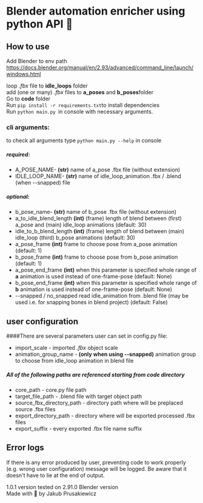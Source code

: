 # Blender automation enricher using python API 🐍

## How to use
Add Blender to env path 
https://docs.blender.org/manual/en/2.93/advanced/command_line/launch/windows.html

loop _.fbx_ file to **idle_loops** folder  
add (one or many) _.fbx_ files to **a_poses** and **b_poses**folder  
Go to **code** folder  
Run `pip install -r requirements.txt`to install dependencies  
Run `python main.py `in console with necessary arguments.

### cli arguments:
to check all arguments type `python main.py --help` in console
##### required:
* A_POSE_NAME- **(str)** name of a_pose .fbx file (without extension)
* IDLE_LOOP_NAME- **(str)** name of idle_loop_animation .fbx / .blend (when --snapped) file

##### optional:
* b_pose_name- **(str)** name of b_pose .fbx file (without extension)
* a_to_idle_blend_length **(int)** (frame) length of blend between (first) a_pose and (main) idle_loop animations (default: 30)
* idle_to_b_blend_length **(int)** (frame) length of blend between (main) idle_loop (third) b_pose animations (default: 30)
* a_pose_frame **(int)** frame to choose pose from a_pose animation (default: 1)
* b_pose_frame **(int)** frame to choose pose from b_pose animation (default: 1)
* a_pose_end_frame **(int)** when this parameter is specified whole range of **a** animation is used instead of one-frame-pose (default: None)
* b_pose_end_frame **(int)** when this parameter is specified whole range of **b** animation is used instead of one-frame-pose (default: None)
* --snapped / no_snapped read idle_animation from .blend file (may be used i.e. for snapping bones in blend project) (default: False)

## user configuration 
####There are several parameters user can set in config.py file:

* import_scale - imported _.fbx_ object scale
* animation_group_name - **(only when using --snapped)** animation group to choose from idle_loop animation in blend file

##### All of the following paths are referenced starting from code directory
* core_path - core.py file path  
* target_file_path - .blend file with target object path 
* source_fbx_directory_path - directory path where will be preplaced source .fbx files  
* export_directory_path - directory where will be exported processed .fbx files  
* export_suffix - every exported .fbx file name suffix
   

## Error logs
If there is any error produced by user, preventing code to work properly 
(e.g. wrong user configuration) message will be logged.
Be aware that it doesn't have to lie at the end of output.  


1.0.1 version tested on 2.91.0 Blender version  
Made with 🧠 by Jakub Prusakiewicz